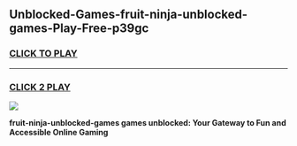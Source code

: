 
## Unblocked-Games-fruit-ninja-unblocked-games-Play-Free-p39gc
<h3>
<a href="https://premium76.site?title=fruit-ninja-unblocked-games&ref=09A">CLICK TO PLAY</a></h3>
<hr>

<h3>
<a href="https://premium76.site?title=fruit-ninja-unblocked-games&ref=09A">CLICK 2 PLAY</a>
  
</h3>

<a href="https://premium76.site?title=fruit-ninja-unblocked-games&ref=09A"><img src="https://clearcache.store/games.png"></a>


**fruit-ninja-unblocked-games games unblocked: Your Gateway to Fun and Accessible Online Gaming**
